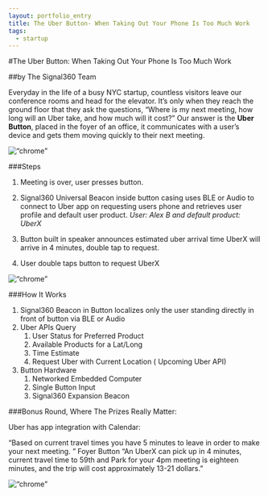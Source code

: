 ```yaml
---
layout: portfolio_entry
title: The Uber Button- When Taking Out Your Phone Is Too Much Work
tags:
  - startup
---
```


#The Uber Button: When Taking Out Your Phone Is Too Much Work

##by The Signal360 Team

Everyday in the life of a busy NYC startup, countless visitors leave our conference rooms and head for the elevator. It’s only when they reach the ground floor that they ask the questions, “Where is my next meeting, how long will an Uber take, and how much will it cost?” Our answer is the **Uber Button**, placed in the foyer of an office, it communicates with a user’s device and gets them moving quickly to their next meeting.

<img src="http://blog.signal360.com/img/uber.jpg" alt=“chrome”>

###Steps

1. Meeting is over, user presses button.
2. Signal360 Universal Beacon inside button casing uses BLE or Audio to connect to Uber app on requesting users phone and retrieves user profile and default user product.
				*User: Alex B and default product: UberX*

3. Button built in speaker announces estimated uber arrival time
UberX will arrive in 4 minutes, double tap to request.
4. User double taps button to request UberX

<img src="http://blog.signal360.com/img/uberPhone.png" alt=“chrome”>


###How It Works

1. Signal360 Beacon in Button localizes only the user standing directly in front of button via BLE or Audio
2. Uber APIs Query
	1. User Status for Preferred Product
	2. Available Products for a Lat/Long
	3. Time Estimate
	4. Request Uber with Current Location ( Upcoming Uber API)
3. Button Hardware
	1. Networked Embedded Computer
	2. Single Button Input
	3. Signal360 Expansion Beacon


###Bonus Round, Where The Prizes Really Matter:

Uber has app integration with Calendar:

“Based on current travel times you have 5 minutes to leave in order to make your next meeting. ”
Foyer Button “An UberX can pick up in 4 minutes, current travel time to 59th and Park for your 4pm meeting is eighteen minutes, and the trip will cost approximately 13-21 dollars.”

<img src="http://blog.signal360.com/img/uberPrint.png" alt=“chrome”>
